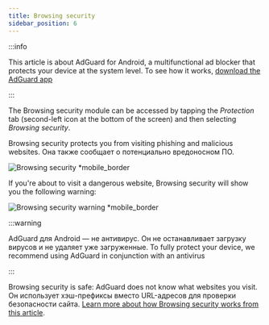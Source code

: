 ```yaml
---
title: Browsing security
sidebar_position: 6
---
```


:::info

This article is about AdGuard for Android, a multifunctional ad blocker that protects your device at the system level. To see how it works, [download the AdGuard app](https://agrd.io/download-kb-adblock)

:::

The Browsing security module can be accessed by tapping the _Protection_ tab (second-left icon at the bottom of the screen) and then selecting _Browsing security_.

Browsing security protects you from visiting phishing and malicious websites. Она также сообщает о потенциально вредоносном ПО.

![Browsing security \*mobile\_border](https://cdn.adtidy.org/blog/new/1y6a8browsing_security.png)

If you're about to visit a dangerous website, Browsing security will show you the following warning:

![Browsing security warning \*mobile\_border](https://cdn.adtidy.org/blog/new/o8s3Screenshot_2023-06-29-15-49-01-514-edit_com.android.chrome.jpg)

:::warning

AdGuard для Android — не антивирус. Он не останавливает загрузку вирусов и не удаляет уже загруженные. To fully protect your device, we recommend using AdGuard in conjunction with an antivirus

:::

Browsing security is safe: AdGuard does not know what websites you visit. Он использует хэш-префиксы вместо URL-адресов для проверки безопасности сайта. [Learn more about how Browsing security works from this article](/general/browsing-security/).
